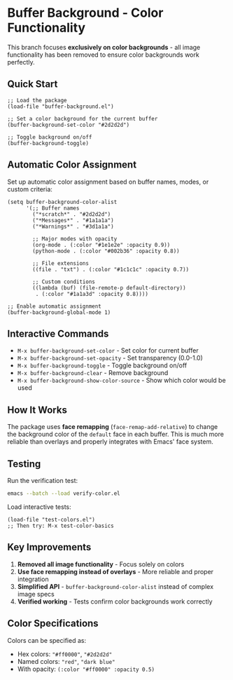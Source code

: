 # Buffer Background - Color Functionality

This branch focuses **exclusively on color backgrounds** - all image functionality has been removed to ensure color backgrounds work perfectly.

## Quick Start

```elisp
;; Load the package
(load-file "buffer-background.el")

;; Set a color background for the current buffer
(buffer-background-set-color "#2d2d2d")

;; Toggle background on/off
(buffer-background-toggle)
```

## Automatic Color Assignment

Set up automatic color assignment based on buffer names, modes, or custom criteria:

```elisp
(setq buffer-background-color-alist
      '(;; Buffer names
        ("*scratch*" . "#2d2d2d")
        ("*Messages*" . "#1a1a1a")
        ("*Warnings*" . "#3d1a1a")
        
        ;; Major modes with opacity
        (org-mode . (:color "#1e1e2e" :opacity 0.9))
        (python-mode . (:color "#002b36" :opacity 0.8))
        
        ;; File extensions
        ((file . "txt") . (:color "#1c1c1c" :opacity 0.7))
        
        ;; Custom conditions
        ((lambda (buf) (file-remote-p default-directory))
         . (:color "#1a1a3d" :opacity 0.8))))

;; Enable automatic assignment
(buffer-background-global-mode 1)
```

## Interactive Commands

- `M-x buffer-background-set-color` - Set color for current buffer
- `M-x buffer-background-set-opacity` - Set transparency (0.0-1.0)
- `M-x buffer-background-toggle` - Toggle background on/off
- `M-x buffer-background-clear` - Remove background
- `M-x buffer-background-show-color-source` - Show which color would be used

## How It Works

The package uses **face remapping** (`face-remap-add-relative`) to change the background color of the `default` face in each buffer. This is much more reliable than overlays and properly integrates with Emacs' face system.

## Testing

Run the verification test:
```bash
emacs --batch --load verify-color.el
```

Load interactive tests:
```elisp
(load-file "test-colors.el")
;; Then try: M-x test-color-basics
```

## Key Improvements

1. **Removed all image functionality** - Focus solely on colors
2. **Use face remapping instead of overlays** - More reliable and proper integration
3. **Simplified API** - `buffer-background-color-alist` instead of complex image specs
4. **Verified working** - Tests confirm color backgrounds work correctly

## Color Specifications

Colors can be specified as:
- Hex colors: `"#ff0000"`, `"#2d2d2d"`
- Named colors: `"red"`, `"dark blue"`
- With opacity: `(:color "#ff0000" :opacity 0.5)`
